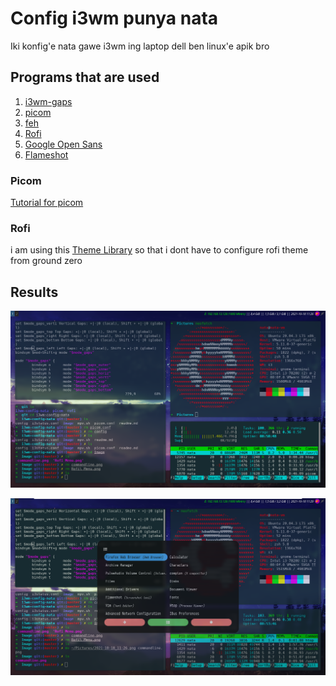 # Config i3wm punya nata
Iki konfig'e nata gawe i3wm ing laptop dell ben linux'e apik bro

## Programs that are used
1. [i3wm-gaps](https://github.com/Airblader/i3)
2. [picom](https://github.com/jonaburg/picom)
3. [feh](https://feh.finalrewind.org/)
4. [Rofi](https://github.com/davatorium/rofi)
5. [Google Open Sans](https://fonts.google.com/specimen/Open+Sans)
6. [Flameshot](https://github.com/flameshot-org/flameshot)

### Picom
[Tutorial for picom](https://www.linuxfordevices.com/tutorials/linux/picom)

### Rofi
i am using this [Theme Library](https://github.com/adi1090x/rofi) so that i dont have to configure rofi theme from ground zero

## Results
![Hasil](https://github.com/Takane42/i3wm-config-nata/blob/master/Image/commandline.png "Hasilnya gan")

![Hasil](https://github.com/Takane42/i3wm-config-nata/blob/master/Image/Rofi%20Menu.png "Hasilnya gan")
